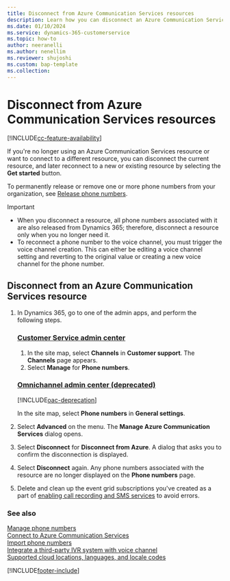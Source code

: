 ```yaml
---
title: Disconnect from Azure Communication Services resources
description: Learn how you can disconnect an Azure Communication Services resource.
ms.date: 01/10/2024
ms.service: dynamics-365-customerservice
ms.topic: how-to
author: neeranelli
ms.author: nenellim
ms.reviewer: shujoshi
ms.custom: bap-template
ms.collection:
---
```


# Disconnect from Azure Communication Services resources

[!INCLUDE[cc-feature-availability](../../includes/cc-feature-availability.md)]


If you're no longer using an Azure Communication Services resource or want to connect to a different resource, you can disconnect the current resource, and later reconnect to a new or existing resource by selecting the **Get started** button.

To permanently release or remove one or more phone numbers from your organization, see [Release phone numbers](voice-channel-manage-phone-numbers.md#release-phone-numbers).

> [!IMPORTANT]
> - When you disconnect a resource, all phone numbers associated with it are also released from Dynamics 365; therefore, disconnect a resource only when you no longer need it.
> - To reconnect a phone number to the voice channel, you must trigger the voice channel creation. This can either be editing a voice channel setting and reverting  to the original value or creating a new voice channel for the phone number.

## Disconnect from an Azure Communication Services resource

1. In Dynamics 365, go to one of the admin apps, and perform the following steps.

   ### [Customer Service admin center](#tab/customerserviceadmincenter)

    1. In the site map, select **Channels** in **Customer support**. The **Channels** page appears.
    2. Select **Manage** for **Phone numbers**.
   ### [Omnichannel admin center (deprecated)](#tab/omnichanneladmincenter)

    [!INCLUDE[oac-deprecation](../../includes/oac-deprecation.md)]

    In the site map, select **Phone numbers** in **General settings**.
1. Select **Advanced** on the menu. The **Manage Azure Communication Services** dialog opens.
1. Select **Disconnect** for **Disconnect from Azure**. A dialog that asks you to confirm the disconnection is displayed.
1. Select **Disconnect** again.
   Any phone numbers associated with the resource are no longer displayed on the **Phone numbers** page.
1. Delete and clean up the event grid subscriptions you've created as a part of [enabling call recording and SMS services](voice-channel-connect-existing-resource.md#enable-incoming-calls-call-recording-and-sms-services) to avoid errors.

### See also

[Manage phone numbers](voice-channel-manage-phone-numbers.md)  
[Connect to Azure Communication Services](voice-channel-acs-resource.md)  
[Import phone numbers](voice-channel-sync-from-acs.md)  
[Integrate a third-party IVR system with voice channel](voice-channel-contextual-transfer-external-ivr.md)  
[Supported cloud locations, languages, and locale codes](voice-channel-region-availability.md)  

[!INCLUDE[footer-include](../../includes/footer-banner.md)]

